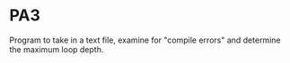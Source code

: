 # PA3
Program to take in a text file, examine for "compile errors" and determine the maximum loop depth. 
